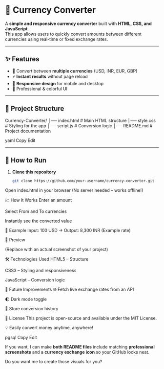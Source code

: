 # 💱 Currency Converter

A **simple and responsive currency converter** built with **HTML, CSS, and JavaScript**.  
This app allows users to quickly convert amounts between different currencies using real-time or fixed exchange rates.

---

## ✨ Features
- 🔄 Convert between **multiple currencies** (USD, INR, EUR, GBP)
- ⚡ **Instant results** without page reload
- 📱 **Responsive design** for mobile and desktop
- 🎨 Professional & colorful UI

---

## 📂 Project Structure
Currency-Converter/
│── index.html # Main HTML structure
│── style.css # Styling for the app
│── script.js # Conversion logic
│── README.md # Project documentation

yaml
Copy
Edit

---

## 🚀 How to Run
1. **Clone this repository**
   ```bash
   git clone https://github.com/your-username/currency-converter.git
Open index.html in your browser
(No server needed – works offline!)

💹 How It Works
Enter an amount

Select From and To currencies

Instantly see the converted value

📌 Example
Input: 100 USD → Output: 8,300 INR (Example rate)

🎨 Preview

(Replace with an actual screenshot of your project)

🛠️ Technologies Used
HTML5 – Structure

CSS3 – Styling and responsiveness

JavaScript – Conversion logic

📌 Future Improvements
🌐 Fetch live exchange rates from an API

🌓 Dark mode toggle

💾 Store conversion history

📜 License
This project is open-source and available under the MIT License.

💡 Easily convert money anytime, anywhere!

pgsql
Copy
Edit

If you want, I can make **both README files** include matching **professional screenshots** and a **currency exchange icon** so your GitHub looks neat.  

Do you want me to create those visuals for you?
